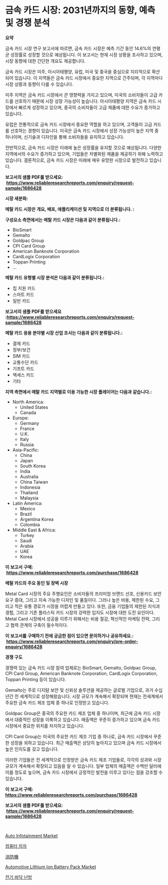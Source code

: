 <p><h1>금속 카드 시장: 2031년까지의 동향, 예측 및 경쟁 분석</h1></p><p><strong>요약</strong></p>
<p><p>금속 카드 시장 연구 보고서에 따르면, 금속 카드 시장은 예측 기간 동안 14.6%의 연평균 성장률로 성장할 것으로 예상됩니다. 이 보고서는 현재 시장 상황을 조사하고 있으며, 시장 동향에 대한 간단한 개요도 제공합니다.</p><p>금속 카드 시장은 미주, 아시아태평양, 유럽, 미국 및 중국을 중심으로 지리적으로 확산되어 있습니다. 이 지역들은 금속 카드 시장에서 중요한 지역으로 간주되며, 각 지역마다 시장 상황과 동향이 다를 수 있습니다.</p><p>미주 지역은 금속 카드 시장에서 큰 영향력을 가지고 있으며, 미국의 소비자들이 고급 카드를 선호하기 때문에 시장 성장 가능성이 높습니다. 아시아태평양 지역은 금속 카드 시장에서 빠르게 성장하고 있으며, 중국의 소비자들이 고급 제품에 대한 수요가 증가하고 있습니다.</p><p>유럽은 전통적으로 금속 카드 시장에서 중요한 역할을 하고 있으며, 고객들이 고급 카드를 선호하는 경향이 있습니다. 미국은 금속 카드 시장에서 성장 가능성이 높은 지역 중 하나이며, 신기술과 디자인을 통해 소비자들을 유치하고 있습니다.</p><p>전반적으로, 금속 카드 시장은 미래에 높은 성장률을 유지할 것으로 예상됩니다. 다양한 지역에서의 수요가 증가하고 있으며, 기업들은 차별화된 제품을 제공하기 위해 노력하고 있습니다. 결론적으로, 금속 카드 시장은 미래에 매우 유망한 시장으로 발전하고 있습니다.</p></p>
<p><strong>보고서의 샘플 PDF를 받으세요: &nbsp;<a href="https://www.reliableresearchreports.com/enquiry/request-sample/1686428">https://www.reliableresearchreports.com/enquiry/request-sample/1686428</a></strong></p>
<p><strong>시장 세분화:</strong></p>
<p><strong> 메탈 카드 시장은 개요, 배포, 애플리케이션 및 지역으로 더 분류됩니다. :</strong></p>
<p><strong>구성요소 측면에서는 메탈 카드 시장은 다음과 같이 분류됩니다.:</strong></p>
<p><ul><li>BioSmart</li><li>Gemalto</li><li>Goldpac Group</li><li>CPI Card Group</li><li>American Banknote Corporation</li><li>CardLogix Corporation</li><li>Toppan Printing</li><li>...</li></ul></p>
<p><strong> 메탈 카드 유형별 시장 분석은 다음과 같이 분류됩니다.:</strong></p>
<p><ul><li>칩 지원 카드</li><li>스마트 카드</li><li>일반 카드</li></ul></p>
<p><strong>보고서의 샘플 PDF를 받으세요 :<a href="https://www.reliableresearchreports.com/enquiry/request-sample/1686428">https://www.reliableresearchreports.com/enquiry/request-sample/1686428</a></strong></p>
<p><strong> 메탈 카드 응용 분야별 시장 산업 조사는 다음과 같이 분류됩니다.:</strong></p>
<p><ul><li>결제 카드</li><li>정부/보건</li><li>SIM 카드</li><li>교통수단 카드</li><li>기프트 카드</li><li>액세스 카드</li><li>기타</li></ul></p>
<p><strong>지역 측면에서 메탈 카드 지역별로 이용 가능한 시장 플레이어는 다음과 같습니다.:</strong></p>
<p><ul>
    <li>
        North America:
        <ul>
            <li>United States</li>
            <li>Canada</li>
        </ul>
    </li>
    <li>
        Europe:
        <ul>
            <li>Germany</li>
            <li>France</li>
            <li>U.K.</li>
            <li>Italy</li>
            <li>Russia</li>
        </ul>
    </li>
    <li>
        Asia-Pacific:
        <ul>
            <li>China</li>
            <li>Japan</li>
            <li>South Korea</li>
            <li>India</li>
            <li>Australia</li>
            <li>China Taiwan</li>
            <li>Indonesia</li>
            <li>Thailand</li>
            <li>Malaysia</li>
        </ul>
    </li>
    <li>
        Latin America:
        <ul>
            <li>Mexico</li>
            <li>Brazil</li>
            <li>Argentina Korea</li>
            <li>Colombia</li>
        </ul>
    </li>
    <li>
        Middle East & Africa:
        <ul>
            <li>Turkey</li>
            <li>Saudi</li>
            <li>Arabia</li>
            <li>UAE</li>
            <li>Korea</li>
        </ul>
    </li>
    </ul></p>
<p><strong>이 보고서 구매: &nbsp;<a href="https://www.reliableresearchreports.com/purchase/1686428">https://www.reliableresearchreports.com/purchase/1686428</a></strong></p>
<p><strong>메탈 카드의 주요 동인 및 장벽 시장</strong></p>
<p><p>Metal Card 시장의 주요 주행요인은 소비자들의 프리미엄 브랜드 선호, 신용카드 보안 요구 증대, 그리고 지속 가능한 디자인 및 품질이다. 그러나 높은 비용, 제한된 수요, 그리고 적은 유통 경로가 시장을 어렵게 만들고 있다. 또한, 금융 기업들의 제한된 지식과 경험, 그리고 기존 플라스틱 카드 시장의 강력한 입지도 시장에 대한 도전 요인이다. Metal Card 시장에서 성공을 이루기 위해서는 비용 절감, 혁신적인 마케팅 전략, 그리고 협력 관계의 구축이 필수적이다.</p></p>
<p><strong>이 보고서를 구매하기 전에 궁금한 점이 있으면 문의하거나 공유하세요.: &nbsp;<a href="https://www.reliableresearchreports.com/enquiry/pre-order-enquiry/1686428">https://www.reliableresearchreports.com/enquiry/pre-order-enquiry/1686428</a></strong></p>
<p><strong>경쟁 구도</strong></p>
<p><p>경쟁력 있는 금속 카드 시장 참여 업체로는 BioSmart, Gemalto, Goldpac Group, CPI Card Group, American Banknote Corporation, CardLogix Corporation, Toppan Printing 등이 있습니다. </p><p>Gemalto는 주로 디지턈 보안 및 신뢰성 솔루션을 제공하는 글로벌 기업으로, 과거 수십 년간 전 세계적으로 성장해왔습니다. 시장 규모가 계속해서 확장되며 현재는 전세계에서 주요한 금속 카드 제조 업체 중 하나로 인정받고 있습니다.</p><p>Goldpac Group은 중국의 주요한 카드 제조 업체 중 하나이며, 최근에 금속 카드 시장에서 대중적인 성장을 이룩하고 있습니다. 매출액은 꾸준히 증가하고 있으며 금속 카드 시장에서 중요한 위치를 차지하고 있습니다.</p><p>CPI Card Group는 미국의 주요한 카드 제조 기업 중 하나로, 금속 카드 시장에서 꾸준한 성장을 꾀하고 있습니다. 최근 매출액은 상당히 높아지고 있으며 금속 카드 시장에서 높은 인지도를 갖고 있습니다.</p><p>이러한 기업들은 전 세계적으로 인정받은 금속 카드 제조 기업들로, 각각의 성과와 시장 규모가 계속해서 확장되고 있음을 알 수 있습니다. 일부 업체의 매출액은 수백만 달러에 이를 정도로 높으며, 금속 카드 시장에서 긍정적인 발전을 이루고 있다는 점을 강조할 수 있습니다.</p></p>
<p><strong>이 보고서 구매: &nbsp; <a href="https://www.reliableresearchreports.com/purchase/1686428">https://www.reliableresearchreports.com/purchase/1686428</a></strong></p>
<p><strong>보고서의 샘플 PDF를 받으세요: &nbsp;<a href="https://www.reliableresearchreports.com/enquiry/request-sample/1686428">https://www.reliableresearchreports.com/enquiry/request-sample/1686428</a></strong><strong></strong></p>
<p>&nbsp;</p>
<p><p><a href="https://github.com/globismark/Market-Research-Report-List-2/blob/main/auto-infotainment-market.md">Auto Infotainment Market</a></p><p><a href="https://medium.com/@fredheaney89056/%EC%BB%B4%ED%93%A8%ED%84%B0-%EC%9D%98%EC%9E%90-%EC%8B%9C%EC%9E%A5-%EA%B7%9C%EB%AA%A8-%EB%B0%8F-%EC%8B%9C%EC%9E%A5-%EB%8F%99%ED%96%A5-%EC%99%84%EC%A0%84%ED%95%9C-%EC%82%B0%EC%97%85-%EA%B0%9C%EC%9A%94-2024%EB%85%84%EB%B6%80%ED%84%B0-2031%EB%85%84%EA%B9%8C%EC%A7%80-467e47a99d46">컴퓨터 의자</a></p><p><a href="https://medium.com/@minnieebert2827/%E6%B6%88%E9%98%B2%E9%A3%9B%E8%A1%8C%E6%A9%9F%E5%B8%82%E5%A0%B4%E8%A6%8F%E6%A8%A1-cagr-%E3%83%88%E3%83%AC%E3%83%B3%E3%83%892024%E5%B9%B4-2030%E5%B9%B4-b0053e3030f8">消防機</a></p><p><a href="https://github.com/bobicer/Market-Research-Report-List-2/blob/main/automotive-lithium-ion-battery-pack-market.md">Automotive Lithium Ion Battery Pack Market</a></p><p><a href="https://medium.com/@lauren.reichert/%EC%A0%84%EA%B8%B0-%EB%B0%94%EB%8B%A5-%EB%82%9C%EB%B0%A9-%EC%8B%9C%EC%9E%A5-%EC%A0%95%EB%B3%B4-%EC%8B%9C%EC%9E%A5-%EB%8F%99%ED%96%A5-%EC%84%B1%EC%9E%A5-%EC%98%88%EC%83%81-2024%EB%85%84%EB%B6%80%ED%84%B0-2031%EB%85%84%EA%B9%8C%EC%A7%80-ac391bbf086c">전기 바닥 난방</a></p></p>